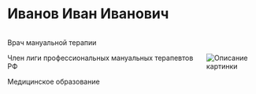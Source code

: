 # Иванов Иван Иванович

<div style="display: flex; align-items: center;">
  <div>
    <p>Врач мануальной терапии</p>
    <p>Член лиги профессиональных мануальных терапевтов РФ</p>
    <p>Медицинское образование</p>
  </div>
  <img src="path/to/image.jpg" alt="Описание картинки" style="margin-left: 20px; max-width: 100px;">
</div>

